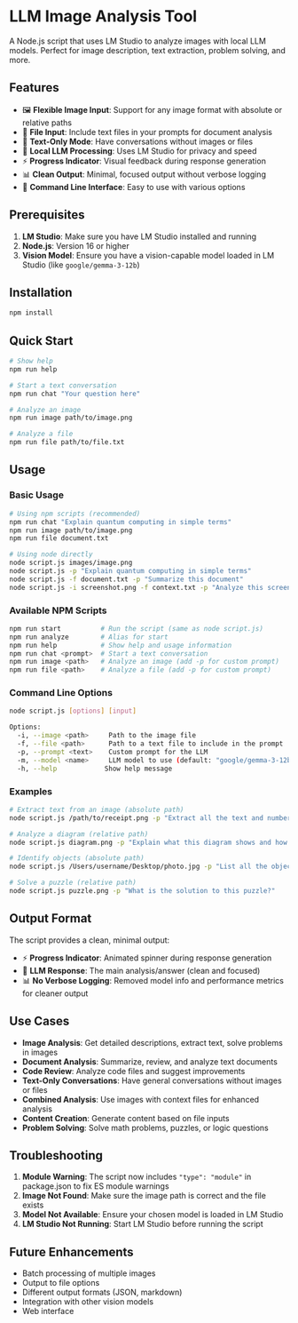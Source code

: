 # LLM Image Analysis Tool

A Node.js script that uses LM Studio to analyze images with local LLM models. Perfect for image description, text extraction, problem solving, and more.

## Features

- 🖼️ **Flexible Image Input**: Support for any image format with absolute or relative paths
- 📄 **File Input**: Include text files in your prompts for document analysis
- 💬 **Text-Only Mode**: Have conversations without images or files
- 🤖 **Local LLM Processing**: Uses LM Studio for privacy and speed
- ⚡ **Progress Indicator**: Visual feedback during response generation
- 📊 **Clean Output**: Minimal, focused output without verbose logging
- 🔧 **Command Line Interface**: Easy to use with various options

## Prerequisites

1. **LM Studio**: Make sure you have LM Studio installed and running
2. **Node.js**: Version 16 or higher
3. **Vision Model**: Ensure you have a vision-capable model loaded in LM Studio (like `google/gemma-3-12b`)

## Installation

```bash
npm install
```

## Quick Start

```bash
# Show help
npm run help

# Start a text conversation
npm run chat "Your question here"

# Analyze an image
npm run image path/to/image.png

# Analyze a file
npm run file path/to/file.txt
```

## Usage

### Basic Usage

```bash
# Using npm scripts (recommended)
npm run chat "Explain quantum computing in simple terms"
npm run image path/to/image.png
npm run file document.txt

# Using node directly
node script.js images/image.png
node script.js -p "Explain quantum computing in simple terms"
node script.js -f document.txt -p "Summarize this document"
node script.js -i screenshot.png -f context.txt -p "Analyze this screenshot with the provided context"
```

### Available NPM Scripts

```bash
npm run start          # Run the script (same as node script.js)
npm run analyze        # Alias for start
npm run help           # Show help and usage information
npm run chat <prompt>  # Start a text conversation
npm run image <path>   # Analyze an image (add -p for custom prompt)
npm run file <path>    # Analyze a file (add -p for custom prompt)
```

### Command Line Options

```bash
node script.js [options] [input]

Options:
  -i, --image <path>     Path to the image file
  -f, --file <path>      Path to a text file to include in the prompt
  -p, --prompt <text>    Custom prompt for the LLM
  -m, --model <name>     LLM model to use (default: "google/gemma-3-12b")
  -h, --help            Show help message
```

### Examples

```bash
# Extract text from an image (absolute path)
node script.js /path/to/receipt.png -p "Extract all the text and numbers from this receipt"

# Analyze a diagram (relative path)
node script.js diagram.png -p "Explain what this diagram shows and how it works"

# Identify objects (absolute path)
node script.js /Users/username/Desktop/photo.jpg -p "List all the objects you can see in this image"

# Solve a puzzle (relative path)
node script.js puzzle.png -p "What is the solution to this puzzle?"
```

## Output Format

The script provides a clean, minimal output:

- ⚡ **Progress Indicator**: Animated spinner during response generation
- 🤖 **LLM Response**: The main analysis/answer (clean and focused)
- 📊 **No Verbose Logging**: Removed model info and performance metrics for cleaner output

## Use Cases

- **Image Analysis**: Get detailed descriptions, extract text, solve problems in images
- **Document Analysis**: Summarize, review, and analyze text documents
- **Code Review**: Analyze code files and suggest improvements
- **Text-Only Conversations**: Have general conversations without images or files
- **Combined Analysis**: Use images with context files for enhanced analysis
- **Content Creation**: Generate content based on file inputs
- **Problem Solving**: Solve math problems, puzzles, or logic questions

## Troubleshooting

1. **Module Warning**: The script now includes `"type": "module"` in package.json to fix ES module warnings
2. **Image Not Found**: Make sure the image path is correct and the file exists
3. **Model Not Available**: Ensure your chosen model is loaded in LM Studio
4. **LM Studio Not Running**: Start LM Studio before running the script

## Future Enhancements

- Batch processing of multiple images
- Output to file options
- Different output formats (JSON, markdown)
- Integration with other vision models
- Web interface
